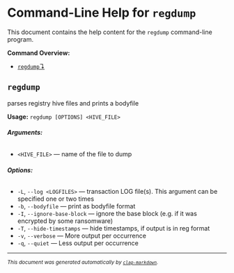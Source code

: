 # Command-Line Help for `regdump`

This document contains the help content for the `regdump` command-line program.

**Command Overview:**

* [`regdump`↴](#regdump)

## `regdump`

parses registry hive files and prints a bodyfile

**Usage:** `regdump [OPTIONS] <HIVE_FILE>`

###### **Arguments:**

* `<HIVE_FILE>` — name of the file to dump

###### **Options:**

* `-L`, `--log <LOGFILES>` — transaction LOG file(s). This argument can be specified one or two times
* `-b`, `--bodyfile` — print as bodyfile format
* `-I`, `--ignore-base-block` — ignore the base block (e.g. if it was encrypted by some ransomware)
* `-T`, `--hide-timestamps` — hide timestamps, if output is in reg format
* `-v`, `--verbose` — More output per occurrence
* `-q`, `--quiet` — Less output per occurrence



<hr/>

<small><i>
    This document was generated automatically by
    <a href="https://crates.io/crates/clap-markdown"><code>clap-markdown</code></a>.
</i></small>


